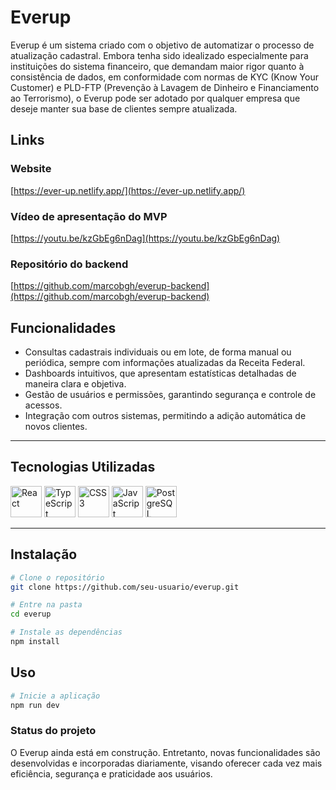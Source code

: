 # Everup

Everup é um sistema criado com o objetivo de automatizar o processo de atualização cadastral.
Embora tenha sido idealizado especialmente para instituições do sistema financeiro, que demandam maior rigor quanto à consistência de dados, em conformidade com normas de KYC (Know Your Customer) e PLD-FTP (Prevenção à Lavagem de Dinheiro e Financiamento ao Terrorismo), o Everup pode ser adotado por qualquer empresa que deseje manter sua base de clientes sempre atualizada.

## Links
### Website
[https://ever-up.netlify.app/](https://ever-up.netlify.app/)

### Vídeo de apresentação do MVP
[https://youtu.be/kzGbEg6nDag](https://youtu.be/kzGbEg6nDag)

### Repositório do backend
[https://github.com/marcobgh/everup-backend](https://github.com/marcobgh/everup-backend)

## Funcionalidades

- Consultas cadastrais individuais ou em lote, de forma manual ou periódica, sempre com informações atualizadas da Receita Federal.
- Dashboards intuitivos, que apresentam estatísticas detalhadas de maneira clara e objetiva.
- Gestão de usuários e permissões, garantindo segurança e controle de acessos.
- Integração com outros sistemas, permitindo a adição automática de novos clientes.

---

## Tecnologias Utilizadas

<p align="left">
  <img src="https://cdn.jsdelivr.net/gh/devicons/devicon/icons/react/react-original.svg" width="50" title="React" />
  <img src="https://cdn.jsdelivr.net/gh/devicons/devicon/icons/typescript/typescript-original.svg" width="50" title="TypeScript" />
  <img src="https://cdn.jsdelivr.net/gh/devicons/devicon/icons/css3/css3-original.svg" width="50" title="CSS3" />
  <img src="https://cdn.jsdelivr.net/gh/devicons/devicon/icons/javascript/javascript-original.svg" width="50" title="JavaScript (Backend)" />
  <img src="https://cdn.jsdelivr.net/gh/devicons/devicon/icons/postgresql/postgresql-original.svg" width="50" title="PostgreSQL" />
</p>

---

## Instalação

```bash
# Clone o repositório
git clone https://github.com/seu-usuario/everup.git

# Entre na pasta
cd everup

# Instale as dependências
npm install
```

## Uso

```bash
# Inicie a aplicação
npm run dev
```

### Status do projeto
O Everup ainda está em construção. Entretanto, novas funcionalidades são desenvolvidas e incorporadas diariamente, visando oferecer cada vez mais eficiência, segurança e praticidade aos usuários.
